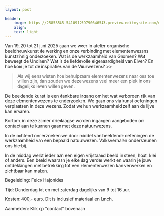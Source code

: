 ```yaml
---
layout: post

header:
    image: https://25853585-541091259790646543.preview.editmysite.com/uploads/2/5/8/5/25853585/header-0_orig.jpg
    align:
    text: light
---
```

Van 19, 20 tot 21 juni 2025 gaan we weer in atelier organische beeldhouwkunst de werking en onze verbinding met  elementenwezens kunstzinnig onderzoeken. Wat is de werkzaamheid van Gnomen? Wat beweegt de Undinen? Wat is de liefdevolle eigenaardigheid van Elven? En hoe kom je tot de inspiraties van de Vuurwezens? >>


> Als wij eens wisten hoe behulpzaam elementenwezens naar ons toe willen zijn, dan zouden we deze wezens veel meer een plek in ons dagelijks leven willen geven.


De beeldende kunst is een dankbare ingang om het wat verborgen rijk van deze  elementenwezens te onderzoeken. We gaan ons via kunst oefeningen verplaatsen ín deze wezens. Zodat we hun werkzaamheid zelf aan de lijve kan ervaren.

Kortom, in deze zomer driedaagse worden ingangen aangeboden om contact aan te kunnen gaan met deze natuurwezens. 

In de ochtend onderzoeken we door middel van beeldende oefeningen  de werkzaamheid van een bepaald natuurwezen. Volksverhalen ondersteunen ons hierbij.

In de middag werkt ieder aan een eigen vrijstaand beeld in steen, hout, klei of anders. Een beeld waaraan je elke dag verder werkt en waarin je jouw ontdekkingen met betrekking tot  een elementenwezen kan verwerken en zichtbaar kan maken.

Begeleiding: Feico Hajonides

Tijd: Donderdag tot en met zaterdag  dagelijks van 9 tot 16 uur.

Kosten: 400,- euro.
Dit is inclusief materiaal en lunch.                   

Aanmelden:
Klik op "contact" bovenaan
